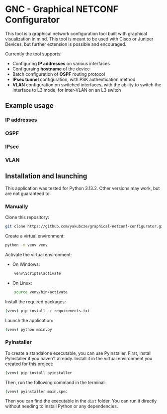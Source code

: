 # GNC - Graphical NETCONF Configurator

This tool is a graphical network configuration tool built with graphical visualization in mind. This tool is meant to be used with Cisco or Juniper Devices, but further extension is possible and encouraged.

Currently the tool supports:

- Configuring **IP addresses** on various interfaces
- Configuraing **hostname** of the device
- Batch configuration of **OSPF** routing protocol
- **IPsec tunnel** configuration, with PSK authentication method
- **VLAN** configuration on switched interfaces, with the ability to switch the interface to L3 mode, for Inter-VLAN on an L3 switch

## Example usage

### IP addresses

### OSPF

### IPsec

### VLAN


## Installation and launching

This application was tested for Python 3.13.2. Other versions may work, but are not guaranteed to.

### Manually

Clone this repository:

```bash
git clone https://github.com/yakubcze/graphical-netconf-configurator.git
```

Create a virtual environment:

```bash
python -m venv venv
```

Activate the virtual environment:

- On Windows:

```bash
    venv\Scripts\activate
```

- On Linux:

```bash
    source venv/bin/activate
```

Install the required packages:

```bash
(venv) pip install -r requirements.txt
```

Launch the application:

```bash
(venv) python main.py
```

### PyInstaller

To create a standalone executable, you can use PyInstaller. First, install PyInstaller if you haven't already. Install it in the virtual environment you created for this project:

```bash
(venv) pip install pyinstaller
```

Then, run the following command in the terminal:

```bash
(venv) pyinstaller main.spec
```

Then you can find the executable in the `dist` folder. You can run it directly without needing to install Python or any dependencies.
